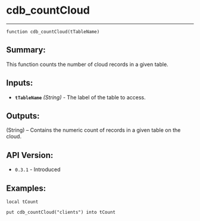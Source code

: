 # cdb_countCloud
---
```
function cdb_countCloud(tTableName)
```
## Summary:
This function counts the number of cloud records in a given table.

## Inputs:
* **`tTableName`** *(String)* - The label of the table to access.

## Outputs:
(String) – Contains the numeric count of records in a given table on the cloud.

## API Version:
* `0.3.1` - Introduced

## Examples:
```
local tCount

put cdb_countCloud("clients") into tCount
```